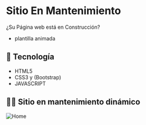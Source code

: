 # Sitio En Mantenimiento

¿Su Página web está en Construcción? 
- plantilla animada

## 🚀 Tecnología

- HTML5
- CSS3 y (Bootstrap)
- JAVASCRIPT 

 ## ✋🏻 Sitio en mantenimiento dinámico

![Home](https://github.com/ingkilber/SitioEnMantenimiento/blob/main/img/enConstruccion.png)
